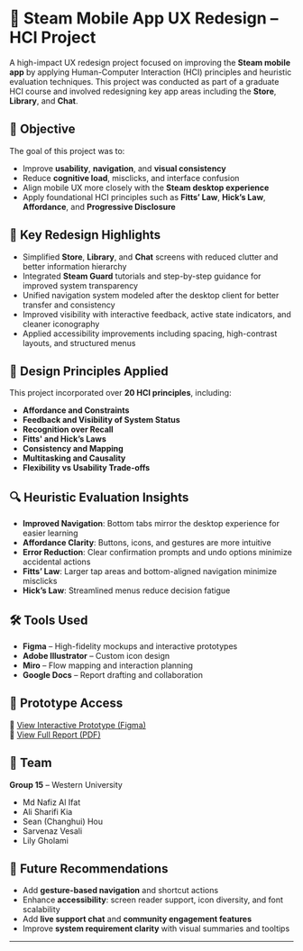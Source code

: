 # 🚀 Steam Mobile App UX Redesign – HCI Project

A high-impact UX redesign project focused on improving the **Steam mobile app** by applying Human-Computer Interaction (HCI) principles and heuristic evaluation techniques. This project was conducted as part of a graduate HCI course and involved redesigning key app areas including the **Store**, **Library**, and **Chat**.

## 🎯 Objective

The goal of this project was to:

- Improve **usability**, **navigation**, and **visual consistency**
- Reduce **cognitive load**, misclicks, and interface confusion
- Align mobile UX more closely with the **Steam desktop experience**
- Apply foundational HCI principles such as **Fitts’ Law**, **Hick’s Law**, **Affordance**, and **Progressive Disclosure**

## 🧩 Key Redesign Highlights

- Simplified **Store**, **Library**, and **Chat** screens with reduced clutter and better information hierarchy
- Integrated **Steam Guard** tutorials and step-by-step guidance for improved system transparency
- Unified navigation system modeled after the desktop client for better transfer and consistency
- Improved visibility with interactive feedback, active state indicators, and cleaner iconography
- Applied accessibility improvements including spacing, high-contrast layouts, and structured menus

## 🧪 Design Principles Applied

This project incorporated over **20 HCI principles**, including:

- **Affordance and Constraints**
- **Feedback and Visibility of System Status**
- **Recognition over Recall**
- **Fitts' and Hick’s Laws**
- **Consistency and Mapping**
- **Multitasking and Causality**
- **Flexibility vs Usability Trade-offs**

## 🔍 Heuristic Evaluation Insights

- **Improved Navigation**: Bottom tabs mirror the desktop experience for easier learning
- **Affordance Clarity**: Buttons, icons, and gestures are more intuitive
- **Error Reduction**: Clear confirmation prompts and undo options minimize accidental actions
- **Fitts’ Law**: Larger tap areas and bottom-aligned navigation minimize misclicks
- **Hick’s Law**: Streamlined menus reduce decision fatigue

## 🛠 Tools Used

- **Figma** – High-fidelity mockups and interactive prototypes
- **Adobe Illustrator** – Custom icon design
- **Miro** – Flow mapping and interaction planning
- **Google Docs** – Report drafting and collaboration

## 📂 Prototype Access

🔗 [View Interactive Prototype (Figma)](https://www.figma.com/proto/9MOwEjJw7MLDtJEzdLokeY/Steam-App-Redesign?type=design&node-id=497-1354&t=6OLN5ZdxWvfAx5SW-1&scaling=scale-down&page-id=0%3A1&starting-point-node-id=497%3A1354&mode=design)  
🔗 [View Full Report (PDF)](./HCI_Steam_App_UX_Redesign.pdf)

## 👥 Team

**Group 15** – Western University

- Md Nafiz Al Ifat
- Ali Sharifi Kia
- Sean (Changhui) Hou
- Sarvenaz Vesali
- Lily Gholami

## 📌 Future Recommendations

- Add **gesture-based navigation** and shortcut actions
- Enhance **accessibility**: screen reader support, icon diversity, and font scalability
- Add **live support chat** and **community engagement features**
- Improve **system requirement clarity** with visual summaries and tooltips

---
